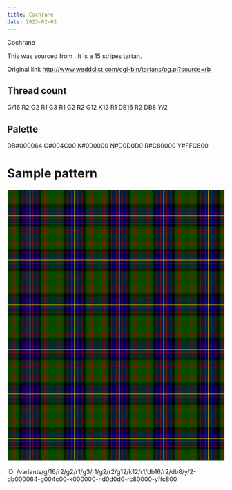 ```yaml
---
title: Cochrane
date: 2023-02-02
---
```

Cochrane

This was sourced from <no value>.  It is a 15 stripes tartan.

Original link http://www.weddslist.com/cgi-bin/tartans/pg.pl?source=rb

## Thread count
G/16 R2 G2 R1 G3 R1 G2 R2 G12 K12 R1 DB16 R2 DB8 Y/2

## Palette
DB#000064 G#004C00 K#000000 N#D0D0D0 R#C80000 Y#FFC800

# Sample pattern

![Tartan detail](tartan.png "G/16 R2 G2 R1 G3 R1 G2 R2 G12 K12 R1 DB16 R2 DB8 Y/2 tartan")

ID: /variants/g/16/r2/g2/r1/g3/r1/g2/r2/g12/k12/r1/db16/r2/db8/y/2-db000064-g004c00-k000000-nd0d0d0-rc80000-yffc800